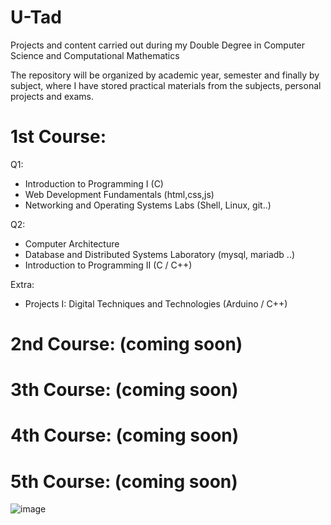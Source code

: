 # U-Tad 

Projects and content carried out during my  Double Degree in Computer Science and Computational Mathematics 

The repository will be organized by academic year, semester and finally by subject, where I have stored practical materials from the subjects, personal projects and exams. 
# 1st Course: 
Q1: 
- Introduction to Programming I	(C)
- Web Development Fundamentals (html,css,js)
- Networking and Operating Systems Labs (Shell, Linux, git..)

Q2: 
- Computer Architecture
- Database and Distributed Systems Laboratory (mysql, mariadb ..)
- Introduction to Programming II (C / C++)

Extra: 
- Projects I: Digital Techniques and Technologies (Arduino / C++)


# 2nd Course: (coming soon)
# 3th Course: (coming soon)
# 4th Course: (coming soon)
# 5th Course: (coming soon)

![image](https://github.com/ismaelucky342/U-Tad/assets/153450550/62bc16fd-1d63-401e-962d-b090cad59bdc)











